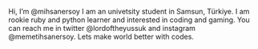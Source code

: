 Hi, I’m @mihsanersoy
I am an univetsity student in Samsun, Türkiye. I am rookie ruby and python learner and interested in coding and gaming. You can reach me in twitter @lordoftheyussuk and instagram @memetihsanersoy.
Lets make world better with codes.

